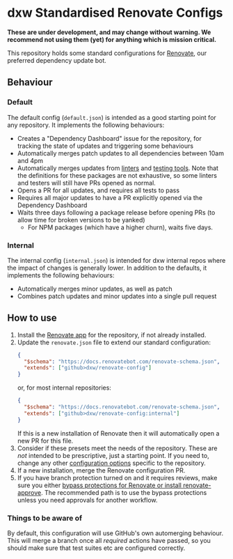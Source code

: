 # dxw Standardised Renovate Configs

**These are under development, and may change without warning. We recommend not using them (yet) for anything which is mission critical.**

This repository holds some standard configurations for [Renovate](https://www.mend.io/renovate/), our preferred dependency update bot.

## Behaviour

### Default

The default config (`default.json`) is intended as a good starting point for any repository. It implements the following behaviours:

- Creates a "Dependency Dashboard" issue for the repository, for tracking the state of updates and triggering some behaviours
- Automatically merges patch updates to all dependencies between 10am and 4pm
- Automatically merges updates from [linters](https://docs.renovatebot.com/presets-packages/#packageslinters) and [testing tools](https://docs.renovatebot.com/presets-packages/#packagestest). Note that the definitions for these packages are not exhaustive, so some linters and testers will still have PRs opened as normal.
- Opens a PR for all updates, and requires all tests to pass
- Requires all major updates to have a PR explicitly opened via the Dependency Dashboard
- Waits three days following a package release before opening PRs (to allow time for broken versions to be yanked)
  - For NPM packages (which have a higher churn), waits five days.

### Internal

The internal config (`internal.json`) is intended for dxw internal repos where the impact of changes is generally lower. In addition to the defaults, it implements the following behaviours:

- Automatically merges minor updates, as well as patch
- Combines patch updates and minor updates into a single pull request

## How to use

1. Install the [Renovate app](https://github.com/apps/renovate) for the repository, if not already installed.
1. Update the `renovate.json` file to extend our standard configuration:
   ```json
   {
     "$schema": "https://docs.renovatebot.com/renovate-schema.json",
     "extends": ["github>dxw/renovate-config"]
   }
   ```
   or, for most internal repositories:
   ```json
   {
     "$schema": "https://docs.renovatebot.com/renovate-schema.json",
     "extends": ["github>dxw/renovate-config:internal"]
   }
   ```
   If this is a new installation of Renovate then it will automatically open a new PR for this file.
1. Consider if these presets meet the needs of the repository. These are _not_ intended to be prescriptive, just a starting point. If you need to, change any other [configuration options](https://docs.renovatebot.com/configuration-options/) specific to the repository.
1. If a new installation, merge the Renovate configuration PR.
1. If you have branch protection turned on and it requires reviews, make sure you either [bypass protections for Renovate or install renovate-approve](https://docs.renovatebot.com/key-concepts/automerge/#pull-requests-required). The recommended path is to use the bypass protections unless you need approvals for another workflow.

### Things to be aware of

By default, this configuration will use GitHub's own automerging behaviour. This will merge a branch once all _required_ actions have passed, so you should make sure that test suites etc are configured correctly.
